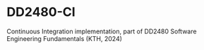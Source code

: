# DD2480-CI
Continuous Integration implementation, part of DD2480 Software Engineering Fundamentals (KTH, 2024) 
